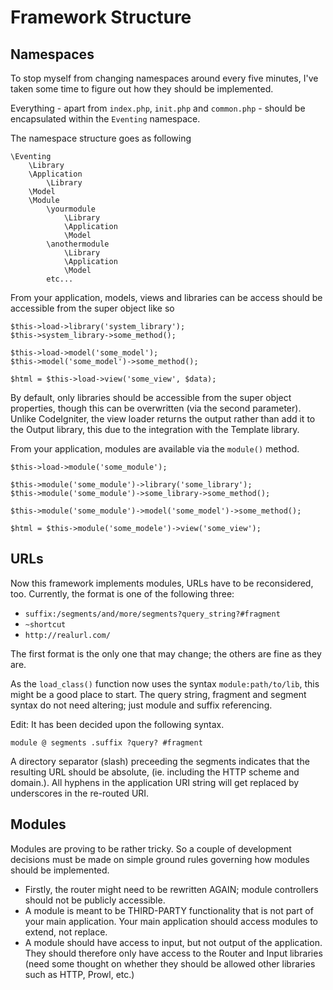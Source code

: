 Framework Structure
===================

Namespaces
----------

To stop myself from changing namespaces around every five minutes, I've taken
some time to figure out how they should be implemented.

Everything - apart from `index.php`, `init.php` and `common.php` - should be
encapsulated within the `Eventing` namespace.

The namespace structure goes as following

    \Eventing
        \Library
        \Application
            \Library
        \Model
        \Module
            \yourmodule
                \Library
                \Application
                \Model
            \anothermodule
                \Library
                \Application
                \Model
            etc...

From your application, models, views and libraries can be access should be
accessible from the super object like so

    $this->load->library('system_library');
    $this->system_library->some_method();
    
    $this->load->model('some_model');
    $this->model('some_model')->some_method();
    
    $html = $this->load->view('some_view', $data);

By default, only libraries should be accessible from the super object
properties, though this can be overwritten (via the second parameter).
Unlike CodeIgniter, the view loader returns the output rather than add it to the
Output library, this due to the integration with the Template library.

From your application, modules are available via the `module()` method.

    $this->load->module('some_module');
    
    $this->module('some_module')->library('some_library');
    $this->module('some_module')->some_library->some_method();
    
    $this->module('some_module')->model('some_model')->some_method();
    
    $html = $this->module('some_modele')->view('some_view');

URLs
----

Now this framework implements modules, URLs have to be reconsidered, too.
Currently, the format is one of the following three:

- `suffix:/segments/and/more/segments?query_string?#fragment`
- `~shortcut`
- `http://realurl.com/`

The first format is the only one that may change; the others are fine as they
are.

As the `load_class()` function now uses the syntax `module:path/to/lib`, this
might be a good place to start. The query string, fragment and segment syntax do
not need altering; just module and suffix referencing.

Edit: It has been decided upon the following syntax.

    module @ segments .suffix ?query? #fragment

A directory separator (slash) preceeding the segments indicates that the
resulting URL should be absolute, (ie. including the HTTP scheme and domain.).
All hyphens in the application URI string will get replaced by underscores in
the re-routed URI.

Modules
-------

Modules are proving to be rather tricky. So a couple of development decisions
must be made on simple ground rules governing how modules should be implemented.
- Firstly, the router might need to be rewritten AGAIN; module controllers
  should not be publicly accessible.
- A module is meant to be THIRD-PARTY functionality that is not part of your
  main application. Your main application should access modules to extend, not
  replace.
- A module should have access to input, but not output of the application. They
  should therefore only have access to the Router and Input libraries (need some
  thought on whether they should be allowed other libraries such as HTTP, Prowl,
  etc.)
